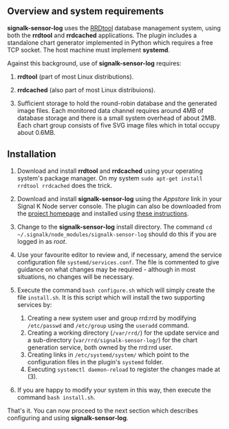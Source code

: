 ## Overview and system requirements

__signalk-sensor-log__ uses the
[RRDtool](https://oss.oetiker.ch/rrdtool/)
database management system, using both the __rrdtool__ and  __rrdcached__
applications.
The plugin includes a standalone chart generator implemented in Python which
requires a free TCP socket.
The host machine must implement __systemd__.

Against this background, use of __signalk-sensor-log__ requires:

1. __rrdtool__ (part of most Linux distributions).

2. __rrdcached__ (also part of most Linux distribuions).

3. Sufficient storage to hold the round-robin database and the generated image
   files.
   Each monitored data channel requires around 4MB of database storage and
   there is a small system overhead of about 2MB.
   Each chart group consists of five SVG image files which in total occupy
   about 0.6MB.

## Installation

1. Download and install __rrdtool__ and __rrdcached__ using your operating
   system's package manager.
   On my system `sudo apt-get install rrdtool rrdcached` does the trick.

2. Download and install __signalk-sensor-log__ using the _Appstore_ link
   in your Signal K Node server console.
   The plugin can also be downloaded from the
   [project homepage](https://github.com/preeve9534/signalk-sensor-log)
   and installed using
   [these instructions](https://github.com/SignalK/signalk-server-node/blob/master/SERVERPLUGINS.md).

2. Change to the __signalk-sensor-log__ install directory.
   The command `cd ~/.signalk/node_modules/signalk-sensor-log` should do this
   if you are logged in as _root_. 

3. Use your favourite editor to review and, if necessary, amend the service
   configuration file `systemd/services.conf`.
   The file is commented to give guidance on what changes may be required -
   although in most situations, no changes will be necessary.

4. Execute the command `bash configure.sh` which will simply create the file
   `install.sh`.
   It is this script which will install the two supporting services by:

   1. Creating a new system user and group rrd:rrd by modifying `/etc/passwd`
      and `/etc/group` using the `useradd` command.
   2. Creating a working directory (`/var/rrd/`) for the update service and a
      sub-directory (`var/rrd/signalk-sensor-log/`) for the chart generation
      service, both owned by the rrd:rrd user.
   3. Creating links in `/etc/systemd/system/` which point to the configuration
      files in the plugin's `systemd` folder.
   4. Executing `systemctl daemon-reload` to register the changes made at (3).

5. If you are happy to modify your system in this way, then execute the command
   `bash install.sh`.
      
That's it.
You can now proceed to the next section which describes configuring and using
 __signalk-sensor-log__.
